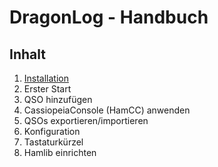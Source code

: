 DragonLog - Handbuch
====================

Inhalt
------

1. [Installation](DE_10_INSTALLATION.md)
2. Erster Start
3. QSO hinzufügen
4. CassiopeiaConsole (HamCC) anwenden
5. QSOs exportieren/importieren
6. Konfiguration
7. Tastaturkürzel
8. Hamlib einrichten
